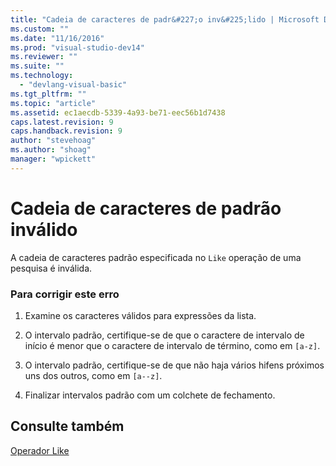 ```yaml
---
title: "Cadeia de caracteres de padr&#227;o inv&#225;lido | Microsoft Docs"
ms.custom: ""
ms.date: "11/16/2016"
ms.prod: "visual-studio-dev14"
ms.reviewer: ""
ms.suite: ""
ms.technology: 
  - "devlang-visual-basic"
ms.tgt_pltfrm: ""
ms.topic: "article"
ms.assetid: ec1aecdb-5339-4a93-be71-eec56b1d7438
caps.latest.revision: 9
caps.handback.revision: 9
author: "stevehoag"
ms.author: "shoag"
manager: "wpickett"
---
```

# Cadeia de caracteres de padr&#227;o inv&#225;lido
A cadeia de caracteres padrão especificada no `Like` operação de uma pesquisa é inválida.  
  
### Para corrigir este erro  
  
1.  Examine os caracteres válidos para expressões da lista.  
  
2.  O intervalo padrão, certifique\-se de que o caractere de intervalo de início é menor que o caractere de intervalo de término, como em `[a-z]`.  
  
3.  O intervalo padrão, certifique\-se de que não haja vários hifens próximos uns dos outros, como em `[a--z]`.  
  
4.  Finalizar intervalos padrão com um colchete de fechamento.  
  
## Consulte também  
 [Operador Like](../../visual-basic/language-reference/operators/like-operator.md)